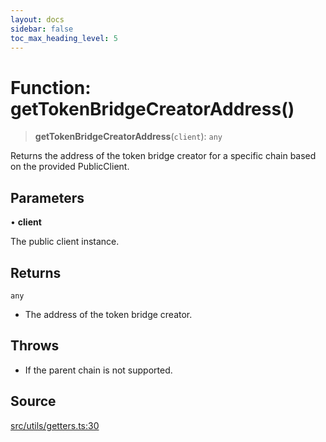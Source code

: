 ```yaml
---
layout: docs
sidebar: false
toc_max_heading_level: 5
---
```


# Function: getTokenBridgeCreatorAddress()

> **getTokenBridgeCreatorAddress**(`client`): `any`

Returns the address of the token bridge creator for a specific chain based on the provided PublicClient.

## Parameters

• **client**

The public client instance.

## Returns

`any`

- The address of the token bridge creator.

## Throws

- If the parent chain is not supported.

## Source

[src/utils/getters.ts:30](https://github.com/anegg0/arbitrum-orbit-sdk/blob/b24cbe9cd68eb30d18566196d2c909bd4086db10/src/utils/getters.ts#L30)

